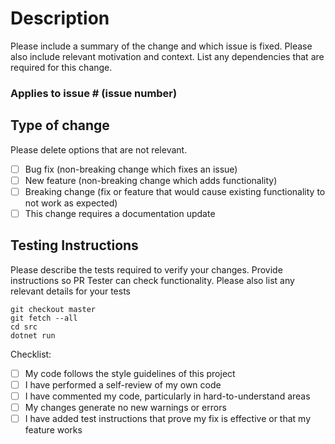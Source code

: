 # Description
Please include a summary of the change and which issue is fixed. Please also include relevant motivation and context. List any dependencies that are required for this change.

### Applies to issue # (issue number)

## Type of change
Please delete options that are not relevant.

- [ ] Bug fix (non-breaking change which fixes an issue)  
- [ ] New feature (non-breaking change which adds functionality)  
- [ ] Breaking change (fix or feature that would cause existing functionality to not work as expected)  
- [ ] This change requires a documentation update  

## Testing Instructions
Please describe the tests required to verify your changes. Provide instructions so PR Tester can check functionality. Please also list any relevant details for your tests


`git checkout master`  
`git fetch --all`  
`cd src`  
`dotnet run`  

Checklist:
- [ ] My code follows the style guidelines of this project  
- [ ] I have performed a self-review of my own code  
- [ ] I have commented my code, particularly in hard-to-understand areas  
- [ ] My changes generate no new warnings or errors  
- [ ] I have added test instructions that prove my fix is effective or that my feature works  
